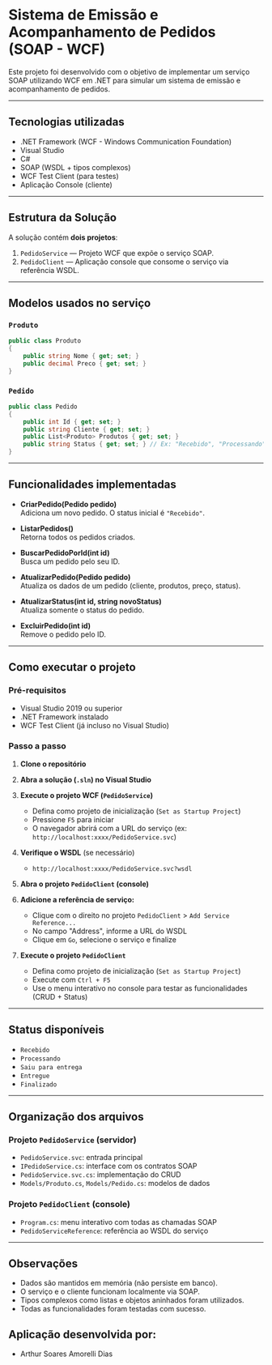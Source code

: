 # Sistema de Emissão e Acompanhamento de Pedidos (SOAP - WCF)

Este projeto foi desenvolvido com o objetivo de implementar um serviço SOAP utilizando WCF em .NET para simular um sistema de emissão e acompanhamento de pedidos.

---

## Tecnologias utilizadas

- .NET Framework (WCF - Windows Communication Foundation)
- Visual Studio
- C#
- SOAP (WSDL + tipos complexos)
- WCF Test Client (para testes)
- Aplicação Console (cliente)

---

## Estrutura da Solução

A solução contém **dois projetos**:

1. `PedidoService` — Projeto WCF que expõe o serviço SOAP.
2. `PedidoClient` — Aplicação console que consome o serviço via referência WSDL.

---

## Modelos usados no serviço

### `Produto`
```csharp
public class Produto
{
    public string Nome { get; set; }
    public decimal Preco { get; set; }
}
```

### `Pedido`
```csharp
public class Pedido
{
    public int Id { get; set; }
    public string Cliente { get; set; }
    public List<Produto> Produtos { get; set; }
    public string Status { get; set; } // Ex: "Recebido", "Processando", "Finalizado"
}
```

---

## Funcionalidades implementadas

- **CriarPedido(Pedido pedido)**  
  Adiciona um novo pedido. O status inicial é `"Recebido"`.

- **ListarPedidos()**  
  Retorna todos os pedidos criados.

- **BuscarPedidoPorId(int id)**  
  Busca um pedido pelo seu ID.

- **AtualizarPedido(Pedido pedido)**  
  Atualiza os dados de um pedido (cliente, produtos, preço, status).

- **AtualizarStatus(int id, string novoStatus)**  
  Atualiza somente o status do pedido.

- **ExcluirPedido(int id)**  
  Remove o pedido pelo ID.

---

## Como executar o projeto

### Pré-requisitos

- Visual Studio 2019 ou superior
- .NET Framework instalado
- WCF Test Client (já incluso no Visual Studio)

### Passo a passo

1. **Clone o repositório**

2. **Abra a solução (`.sln`) no Visual Studio**

3. **Execute o projeto WCF (`PedidoService`)**
   - Defina como projeto de inicialização (`Set as Startup Project`)
   - Pressione `F5` para iniciar
   - O navegador abrirá com a URL do serviço (ex: `http://localhost:xxxx/PedidoService.svc`)

4. **Verifique o WSDL** (se necessário)
   - `http://localhost:xxxx/PedidoService.svc?wsdl`

5. **Abra o projeto `PedidoClient` (console)**

6. **Adicione a referência de serviço:**
   - Clique com o direito no projeto `PedidoClient` > `Add Service Reference...`
   - No campo "Address", informe a URL do WSDL
   - Clique em `Go`, selecione o serviço e finalize

7. **Execute o projeto `PedidoClient`**
   - Defina como projeto de inicialização (`Set as Startup Project`)
   - Execute com `Ctrl + F5`
   - Use o menu interativo no console para testar as funcionalidades (CRUD + Status)

---

## Status disponíveis

- `Recebido`
- `Processando`
- `Saiu para entrega`
- `Entregue`
- `Finalizado`

---

## Organização dos arquivos

### Projeto `PedidoService` (servidor)
- `PedidoService.svc`: entrada principal
- `IPedidoService.cs`: interface com os contratos SOAP
- `PedidoService.svc.cs`: implementação do CRUD
- `Models/Produto.cs`, `Models/Pedido.cs`: modelos de dados

### Projeto `PedidoClient` (console)
- `Program.cs`: menu interativo com todas as chamadas SOAP
- `PedidoServiceReference`: referência ao WSDL do serviço

---

## Observações

- Dados são mantidos em memória (não persiste em banco).
- O serviço e o cliente funcionam localmente via SOAP.
- Tipos complexos como listas e objetos aninhados foram utilizados.
- Todas as funcionalidades foram testadas com sucesso.

## Aplicação desenvolvida por:

- Arthur Soares Amorelli Dias

